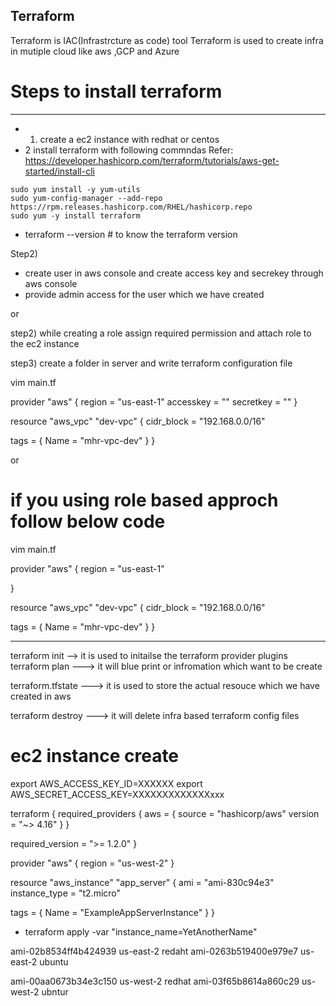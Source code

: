 Terraform
----------
Terraform is IAC(Infrastrcture as code) tool
Terraform is used to create infra in mutiple cloud like aws ,GCP and Azure


# Steps to install terraform
--------------------------
- 1) create a ec2 instance with redhat or centos 
- 2 install terraform with following commndas
    Refer: https://developer.hashicorp.com/terraform/tutorials/aws-get-started/install-cli
```
sudo yum install -y yum-utils
sudo yum-config-manager --add-repo https://rpm.releases.hashicorp.com/RHEL/hashicorp.repo
sudo yum -y install terraform
```
- terraform --version # to know the terraform version

Step2) 
- create user in aws console and create access key and secrekey through aws console
- provide admin access for the user which we have created

or

step2) while creating  a role assign required permission
and attach role to the ec2 instance


step3) create a folder in server and write terraform configuration file

vim main.tf

provider "aws" {
  region = "us-east-1"
  accesskey = ""
  secretkey = ""
}

resource "aws_vpc" "dev-vpc" {
  cidr_block       = "192.168.0.0/16"

  tags = {
    Name = "mhr-vpc-dev"
  }
}

or
# if you using role based approch follow below code
vim main.tf

provider "aws" {
  region = "us-east-1"
  
}

resource "aws_vpc" "dev-vpc" {
  cidr_block       = "192.168.0.0/16"

  tags = {
    Name = "mhr-vpc-dev"
  }
}


-----------------------
terraform init --> it is used to initailse the terraform provider plugins
terraform plan ---> it will blue print or infromation which want to be create

terraform.tfstate ---> it is used to store the actual resouce which we have
created in aws


terraform destroy ---> it will delete infra based terraform config files



# ec2 instance create
export AWS_ACCESS_KEY_ID=XXXXXX
export AWS_SECRET_ACCESS_KEY=XXXXXXXXXXXXXxxx


terraform {
  required_providers {
    aws = {
      source  = "hashicorp/aws"
      version = "~> 4.16"
    }
  }

  required_version = ">= 1.2.0"
}

provider "aws" {
  region  = "us-west-2"
}

resource "aws_instance" "app_server" {
  ami           = "ami-830c94e3"
  instance_type = "t2.micro"

  tags = {
    Name = "ExampleAppServerInstance"
  }
}

- terraform apply -var "instance_name=YetAnotherName"

ami-02b8534ff4b424939  us-east-2 redaht
ami-0263b519400e979e7  us-east-2  ubuntu



ami-00aa0673b34e3c150  us-west-2  redhat
ami-03f65b8614a860c29   us-west-2  ubntur








